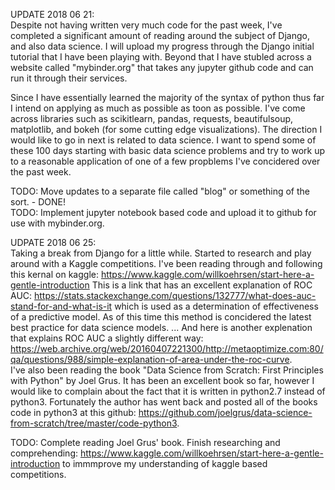 UPDATE 2018 06 21:  
Despite not having written very much code for the past week, I've completed a significant amount of reading around the subject of Django, and also data science. I will upload my progress through the Django initial tutorial that I have been playing with. Beyond that I have stubled across a website called "mybinder.org" that takes any jupyter github code and can run it through their services. 

Since I have essentially learned the majority of the syntax of python thus far I intend on applying as much as possible as toon as possible. I've come across libraries such as scikitlearn, pandas, requests, beautifulsoup, matplotlib, and bokeh (for some cutting edge visualizations). The direction I would like to go in next is related to data science. I want to spend some of these 100 days starting with basic data science problems and try to work up to a reasonable application of one of a few propblems I've concidered over the past week. 

TODO: Move updates to a separate file called "blog" or something of the sort. - DONE!    
TODO: Implement jupyter notebook based code and upload it to github for use with mybinder.org. 

UDPATE 2018 06 25:  
Taking a break from Django for a little while. Started to research and play around with a Kaggle competitions. I've been reading through and following this kernal on kaggle: https://www.kaggle.com/willkoehrsen/start-here-a-gentle-introduction
This is a link that has an excellent explanation of ROC AUC: https://stats.stackexchange.com/questions/132777/what-does-auc-stand-for-and-what-is-it which is used as a determination of effectiveness of a predictive model. As of this time this method is concidered the 
latest best practice for data science models. ... And here is another explenation that explains ROC AUC a slightly different way: https://web.archive.org/web/20160407221300/http://metaoptimize.com:80/qa/questions/988/simple-explanation-of-area-under-the-roc-curve.   
I've also been reading the book "Data Science from Scratch: First Principles with Python" by Joel Grus. It has been an excellent book so far, however I would like to complain about the fact that it is written in python2.7 instead of python3. Fortunately the author has went back
and posted all of the books code in python3 at this github: https://github.com/joelgrus/data-science-from-scratch/tree/master/code-python3.

TODO: Complete reading Joel Grus' book. Finish researching and comprehending: https://www.kaggle.com/willkoehrsen/start-here-a-gentle-introduction to immmprove my understanding of kaggle based competitions. 
